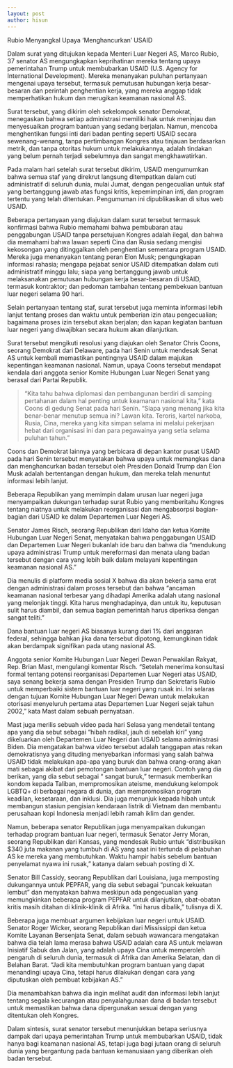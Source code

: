 ```yaml
---
layout: post
author: hisun
---
```

Rubio Menyangkal Upaya ‘Menghancurkan’ USAID

Dalam surat yang ditujukan kepada Menteri Luar Negeri AS, Marco Rubio, 37 senator AS mengungkapkan keprihatinan mereka tentang upaya pemerintahan Trump untuk membubarkan USAID (U.S. Agency for International Development). Mereka menanyakan puluhan pertanyaan mengenai upaya tersebut, termasuk pemutusan hubungan kerja besar-besaran dan perintah penghentian kerja, yang mereka anggap tidak memperhatikan hukum dan merugikan keamanan nasional AS.

Surat tersebut, yang dikirim oleh sekelompok senator Demokrat, menegaskan bahwa setiap administrasi memiliki hak untuk meninjau dan menyesuaikan program bantuan yang sedang berjalan. Namun, mencoba menghentikan fungsi inti dari badan penting seperti USAID secara sewenang-wenang, tanpa pertimbangan Kongres atau tinjauan berdasarkan metrik, dan tanpa otoritas hukum untuk melakukannya, adalah tindakan yang belum pernah terjadi sebelumnya dan sangat mengkhawatirkan.

Pada malam hari setelah surat tersebut dikirim, USAID mengumumkan bahwa semua staf yang direkrut langsung ditempatkan dalam cuti administratif di seluruh dunia, mulai Jumat, dengan pengecualian untuk staf yang bertanggung jawab atas fungsi kritis, kepemimpinan inti, dan program tertentu yang telah ditentukan. Pengumuman ini dipublikasikan di situs web USAID.

Beberapa pertanyaan yang diajukan dalam surat tersebut termasuk konfirmasi bahwa Rubio memahami bahwa pembubaran atau penggabungan USAID tanpa persetujuan Kongres adalah ilegal, dan bahwa dia memahami bahwa lawan seperti Cina dan Rusia sedang mengisi kekosongan yang ditinggalkan oleh penghentian sementara program USAID. Mereka juga menanyakan tentang peran Elon Musk; pengungkapan informasi rahasia; mengapa pejabat senior USAID ditempatkan dalam cuti administratif minggu lalu; siapa yang bertanggung jawab untuk melaksanakan pemutusan hubungan kerja besar-besaran di USAID, termasuk kontraktor; dan pedoman tambahan tentang pembekuan bantuan luar negeri selama 90 hari.

Selain pertanyaan tentang staf, surat tersebut juga meminta informasi lebih lanjut tentang proses dan waktu untuk pemberian izin atau pengecualian; bagaimana proses izin tersebut akan berjalan; dan kapan kegiatan bantuan luar negeri yang diwajibkan secara hukum akan dilanjutkan.

Surat tersebut mengikuti resolusi yang diajukan oleh Senator Chris Coons, seorang Demokrat dari Delaware, pada hari Senin untuk mendesak Senat AS untuk kembali memastikan pentingnya USAID dalam majukan kepentingan keamanan nasional. Namun, upaya Coons tersebut mendapat kendala dari anggota senior Komite Hubungan Luar Negeri Senat yang berasal dari Partai Republik.

> “Kita tahu bahwa diplomasi dan pembangunan berdiri di samping pertahanan dalam hal penting untuk keamanan nasional kita,” kata Coons di gedung Senat pada hari Senin. “Siapa yang menang jika kita benar-benar menutup semua ini? Lawan kita. Teroris, kartel narkoba, Rusia, Cina, mereka yang kita simpan selama ini melalui pekerjaan hebat dari organisasi ini dan para pegawainya yang setia selama puluhan tahun.”

Coons dan Demokrat lainnya yang berbicara di depan kantor pusat USAID pada hari Senin tersebut menyatakan bahwa upaya untuk memangkas dana dan menghancurkan badan tersebut oleh Presiden Donald Trump dan Elon Musk adalah bertentangan dengan hukum, dan mereka telah menuntut informasi lebih lanjut.

Beberapa Republikan yang memimpin dalam urusan luar negeri juga menyampaikan dukungan terhadap surat Rubio yang memberitahu Kongres tentang niatnya untuk melakukan reorganisasi dan mengabsorpsi bagian-bagian dari USAID ke dalam Departemen Luar Negeri AS.

Senator James Risch, seorang Republikan dari Idaho dan ketua Komite Hubungan Luar Negeri Senat, menyatakan bahwa penggabungan USAID dan Departemen Luar Negeri bukanlah ide baru dan bahwa dia “mendukung upaya administrasi Trump untuk mereformasi dan menata ulang badan tersebut dengan cara yang lebih baik dalam melayani kepentingan keamanan nasional AS.”

Dia menulis di platform media sosial X bahwa dia akan bekerja sama erat dengan administrasi dalam proses tersebut dan bahwa “ancaman keamanan nasional terbesar yang dihadapi Amerika adalah utang nasional yang melonjak tinggi. Kita harus menghadapinya, dan untuk itu, keputusan sulit harus diambil, dan semua bagian pemerintah harus diperiksa dengan sangat teliti.”

Dana bantuan luar negeri AS biasanya kurang dari 1% dari anggaran federal, sehingga bahkan jika dana tersebut dipotong, kemungkinan tidak akan berdampak signifikan pada utang nasional AS.

Anggota senior Komite Hubungan Luar Negeri Dewan Perwakilan Rakyat, Rep. Brian Mast, mengulangi komentar Risch. “Setelah menerima konsultasi formal tentang potensi reorganisasi Departemen Luar Negeri atas USAID, saya senang bekerja sama dengan Presiden Trump dan Sekretaris Rubio untuk memperbaiki sistem bantuan luar negeri yang rusak ini. Ini selaras dengan tujuan Komite Hubungan Luar Negeri Dewan untuk melakukan otorisasi menyeluruh pertama atas Departemen Luar Negeri sejak tahun 2002,” kata Mast dalam sebuah pernyataan.

Mast juga merilis sebuah video pada hari Selasa yang mendetail tentang apa yang dia sebut sebagai “hibah radikal, jauh di sebelah kiri” yang dikeluarkan oleh Departemen Luar Negeri dan USAID selama administrasi Biden. Dia mengatakan bahwa video tersebut adalah tanggapan atas rekan demokratisnya yang dituding menyebarkan informasi yang salah bahwa USAID tidak melakukan apa-apa yang buruk dan bahwa orang-orang akan mati sebagai akibat dari pemotongan bantuan luar negeri. Contoh yang dia berikan, yang dia sebut sebagai “ sangat buruk,” termasuk memberikan kondom kepada Taliban, mempromosikan ateisme, mendukung kelompok LGBTQ+ di berbagai negara di dunia, dan mempromosikan program keadilan, kesetaraan, dan inklusi. Dia juga menunjuk kepada hibah untuk membangun stasiun pengisian kendaraan listrik di Vietnam dan membantu perusahaan kopi Indonesia menjadi lebih ramah iklim dan gender.

Namun, beberapa senator Republikan juga menyampaikan dukungan terhadap program bantuan luar negeri, termasuk Senator Jerry Moran, seorang Republikan dari Kansas, yang mendesak Rubio untuk “distribusikan $340 juta makanan yang tumbuh di AS yang saat ini tertunda di pelabuhan AS ke mereka yang membutuhkan. Waktu hampir habis sebelum bantuan penyelamat nyawa ini rusak,” katanya dalam sebuah posting di X.

Senator Bill Cassidy, seorang Republikan dari Louisiana, juga memposting dukungannya untuk PEPFAR, yang dia sebut sebagai “puncak kekuatan lembut” dan menyatakan bahwa meskipun ada pengecualian yang memungkinkan beberapa program PEPFAR untuk dilanjutkan, obat-obatan kritis masih ditahan di klinik-klinik di Afrika. “Ini harus dibalik,” tulisnya di X.

Beberapa juga membuat argumen kebijakan luar negeri untuk USAID. Senator Roger Wicker, seorang Republikan dari Mississippi dan ketua Komite Layanan Bersenjata Senat, dalam sebuah wawancara mengatakan bahwa dia telah lama merasa bahwa USAID adalah cara AS untuk melawan Inisiatif Sabuk dan Jalan, yang adalah upaya Cina untuk memperoleh pengaruh di seluruh dunia, termasuk di Afrika dan Amerika Selatan, dan di Belahan Barat. “Jadi kita membutuhkan program bantuan yang dapat menandingi upaya Cina, tetapi harus dilakukan dengan cara yang diputuskan oleh pembuat kebijakan AS.”

Dia menambahkan bahwa dia ingin melihat audit dan informasi lebih lanjut tentang segala kecurangan atau penyalahgunaan dana di badan tersebut untuk memastikan bahwa dana dipergunakan sesuai dengan yang ditentukan oleh Kongres.

Dalam sintesis, surat senator tersebut menunjukkan betapa seriusnya dampak dari upaya pemerintahan Trump untuk membubarkan USAID, tidak hanya bagi keamanan nasional AS, tetapi juga bagi jutaan orang di seluruh dunia yang bergantung pada bantuan kemanusiaan yang diberikan oleh badan tersebut.
